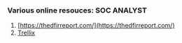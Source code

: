 ### Various online resouces: SOC ANALYST

1. [https://thedfirreport.com/](https://thedfirreport.com/)
2. [Trellix](https://www.trellix.com/blogs/research/)
